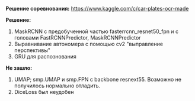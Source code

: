 **Решение соревнования:** https://www.kaggle.com/c/car-plates-ocr-made

**Решение:**
1. MaskRCNN с предобученной частью fasterrcnn_resnet50_fpn и с головами FastRCNNPredictor, MaskRCNNPredictor
2. Выравнивание автономера с помощью cv2 "выправление перспективы"
3. GRU для распознования

**Не зашло:**
1. UMAP; smp.UMAP и smp.FPN с backbone resnext55. Возможно не получилось нормально отладить.
2. DiceLoss был неудобен 




